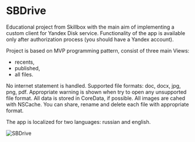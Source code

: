 # SBDrive

Educational project from Skillbox with the main aim of implementing a custom client for Yandex Disk service.
Functionality of the app is available only after authorization process (you should have a Yandex account).

Project is based on MVP programming pattern, consist of three main Views:
- recents,
- published,
- all files.

No internet statement is handled.
Supported file formats: doc, docx, jpg, png, pdf. Appropriate warning is shown when try to open any unsupported file format.
All data is stored in CoreData, if possible. All images are cahed with NSCache.
You can share, rename and delete each file with appropriate format.

The app is localized for two languages: russian and english.

![SBDrive](https://user-images.githubusercontent.com/60647627/215700436-79a7c425-0835-4600-8246-6f1746017ef0.jpg)
